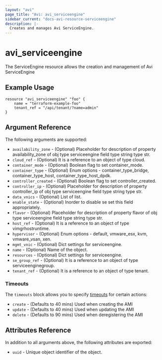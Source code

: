 ```yaml
---
layout: "avi"
page_title: "Avi: avi_serviceengine"
sidebar_current: "docs-avi-resource-serviceengine"
description: |-
  Creates and manages Avi ServiceEngine.
---
```


# avi_serviceengine

The ServiceEngine resource allows the creation and management of Avi ServiceEngine

## Example Usage

```hcl
resource "avi_serviceengine" "foo" {
    name = "terraform-example-foo"
    tenant_ref = "/api/tenant/?name=admin"
}
```

## Argument Reference

The following arguments are supported:

* `availability_zone` - (Optional) Placeholder for description of property availability_zone of obj type serviceengine field type string  type str.
* `cloud_ref` - (Optional) It is a reference to an object of type cloud.
* `container_mode` - (Optional) Boolean flag to set container_mode.
* `container_type` - (Optional) Enum options - container_type_bridge, container_type_host, container_type_host_dpdk.
* `controller_created` - (Optional) Boolean flag to set controller_created.
* `controller_ip` - (Optional) Placeholder for description of property controller_ip of obj type serviceengine field type string  type str.
* `data_vnics` - (Optional) List of list.
* `enable_state` - (Optional) Inorder to disable se set this field appropriately.
* `flavor` - (Optional) Placeholder for description of property flavor of obj type serviceengine field type string  type str.
* `host_ref` - (Optional) It is a reference to an object of type vimgrhostruntime.
* `hypervisor` - (Optional) Enum options - default, vmware_esx, kvm, vmware_vsan, xen.
* `mgmt_vnic` - (Optional) Dict settings for serviceengine.
* `name` - (Optional) Name of the object.
* `resources` - (Optional) Dict settings for serviceengine.
* `se_group_ref` - (Optional) It is a reference to an object of type serviceenginegroup.
* `tenant_ref` - (Optional) It is a reference to an object of type tenant.


### Timeouts

The `timeouts` block allows you to specify [timeouts](https://www.terraform.io/docs/configuration/resources.html#timeouts) for certain actions:

* `create` - (Defaults to 40 mins) Used when creating the AMI
* `update` - (Defaults to 40 mins) Used when updating the AMI
* `delete` - (Defaults to 90 mins) Used when deregistering the AMI

## Attributes Reference

In addition to all arguments above, the following attributes are exported:

* `uuid` -  Unique object identifier of the object.


